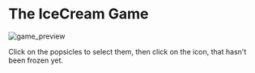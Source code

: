 # The IceCream Game

![game_preview](https://github.com/user-attachments/assets/4c732a34-6ed3-42d1-930b-4f647d493351)

Click on the popsicles to select them, then click on the icon, that hasn't been frozen yet.
